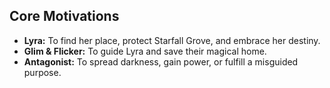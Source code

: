 ## Core Motivations

*   **Lyra:** To find her place, protect Starfall Grove, and embrace her destiny.
*   **Glim & Flicker:** To guide Lyra and save their magical home.
*   **Antagonist:** To spread darkness, gain power, or fulfill a misguided purpose.